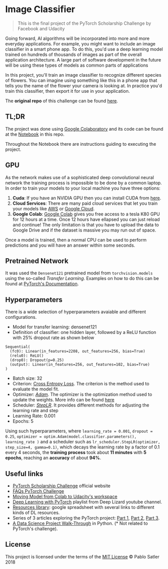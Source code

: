 # Image Classifier
> This is the final project of the PyTorch Scholarship Challenge by Facebook and Udacity

Going forward, AI algorithms will be incorporated into more and more everyday applications. For example, you might want to include an image classifier in a smart phone app. To do this, you'd use a deep learning model trained on hundreds of thousands of images as part of the overall application architecture. A large part of software development in the future will be using these types of models as common parts of applications

In this project, you'll train an image classifier to recognize different species of flowers. You can imagine using something like this in a phone app that tells you the name of the flower your camera is looking at. In practice you'd train this classifier, then export it for use in your application.

The **original repo** of this challenge can be found [here](https://github.com/udacity/pytorch_challenge).


## TL;DR
The project was done using [Google Colaboratory](https://colab.research.google.com/) and its code can be found at the [Notebook](https://github.com/psatler/PyTorch_Challenge_Image_Classifier/blob/master/Facebook_PyTorch%60s_Challenge_Image_Classifier_Project.ipynb) in this repo.

Throughout the Notebook there are instructions guiding to executing the project.

## GPU
As the network makes use of a sophisticated deep convolutional neural network the training process is impossible to be done by a common laptop. In order to train your models to your local machine you have three options:
1. **Cuda**: If you have an NVIDIA GPU then you can install CUDA from [here](https://developer.nvidia.com/cuda-downloads).
2. **Cloud Services**: There are many paid cloud services that let you train your models like [AWS](https://aws.amazon.com/) or [Google Cloud](https://cloud.google.com/).
3. **Google Colab**: [Google Colab](https://colab.research.google.com/) gives you free access to a tesla K80 GPU for 12 hours at a time. Once 12 hours have ellapsed you can just reload and continue! The only limitation is that you have to upload the data to Google Drive and if the dataset is massive you may run out of space.

Once a model is trained, then a normal CPU can be used to perform predictions and you will have an answer within some seconds.

## Pretrained Network
It was used the `Densenet121` pretrained model from `torchvision.models` using the so-called _Transfer Learning_. Examples on how to do this can be found at [PyTorch's Documentation](https://pytorch.org/tutorials/beginner/transfer_learning_tutorial.html).

## Hyperparameters
There is a wide selection of hyperparameters avaiable and different configurations. 

- Model for transfer learning: densenet121
- Definition of classifier: one hidden layer, followed by a ReLU function with 25% dropout rate as shown below
```
Sequential(
  (fc0): Linear(in_features=2208, out_features=256, bias=True)
  (relu0): ReLU()
  (drop0): Dropout(p=0.25)
  (output): Linear(in_features=256, out_features=102, bias=True)
)
```
- Batch size: 32
- Criterion: [Cross Entropy Loss](https://pytorch.org/docs/stable/nn.html#crossentropyloss). The criterion is the method used to evaluate the model fit.
- Optimizer: [_Adam_](https://pytorch.org/docs/stable/optim.html#torch.optim.Adam). The optimizer is the optimization method used to update the weights. More info can be found [here](https://pytorch.org/docs/stable/optim.html)
- Scheduler: [_StepLR_](https://pytorch.org/docs/stable/optim.html#torch.optim.lr_scheduler.StepLR). It provides different methods for adjusting the learning rate and step
- Learning Rate: 0.001
- Epochs: 5

Using such hyperparameters, where `learning_rate = 0.001`, `dropout = 0.25`, `optimizer = optim.Adam(model.classifier.parameters(), learning_rate )` and a scheduler such as `lr_scheduler.StepLR(optimizer, step_size=4, gamma=0.1)`, which decays the learning rate by a factor of 0.1 every 4 seconds, the **training process** took about **11 minutes** with **5 epochs**, reaching an **accuracy** of about **94%**.



## Useful links
- [PyTorch Scholarship Challenge](https://sites.google.com/udacity.com/pytorch-scholarship-facebook/home) official website
- [FAQs PyTorch Challenge](https://github.com/ishgirwan/faqs_pytorch_scholarship/blob/master/Lab.md)
- [Moving Model from Colab to Udacity's workspace](https://medium.com/@ml_kid/how-to-move-our-model-from-google-colab-to-udacitys-workspace-final-lab-project-88e1a0b7d6ab)
- [Deep Learning with PyTorch](https://www.youtube.com/playlist?list=PLZbbT5o_s2xrfNyHZsM6ufI0iZENK9xgG) playlist from Deep Lizard youtube channel.
- [Resources library](https://docs.google.com/spreadsheets/d/1HnlcuI3I-d3Cli__RxOgMrxmE3aiZ8Vw5ar14WoPVRo/edit): google spreadsheet with several links to different kinds of DL resources.
- Series of 3 articles exploring the PyTorch project: [Part 1](https://medium.com/udacity/implementing-an-image-classifier-with-pytorch-part-1-cf5444b8e9c9), [Part 2](https://medium.com/udacity/implementing-an-image-classifier-with-pytorch-part-2-ae4dd7b2f48), [Part 3](https://medium.com/udacity/implementing-an-image-classifier-with-pytorch-part-3-6ff66106ba89). 
- [A Data Science Project Walk-Through](https://towardsdatascience.com/a-data-science-for-good-machine-learning-project-walk-through-in-python-part-one-1977dd701dbc) in Python. (* Not related to PyTorch's challenge).

## License
This project is licensed under the terms of the [MIT License](https://opensource.org/licenses/MIT) © Pablo Satler 2018
